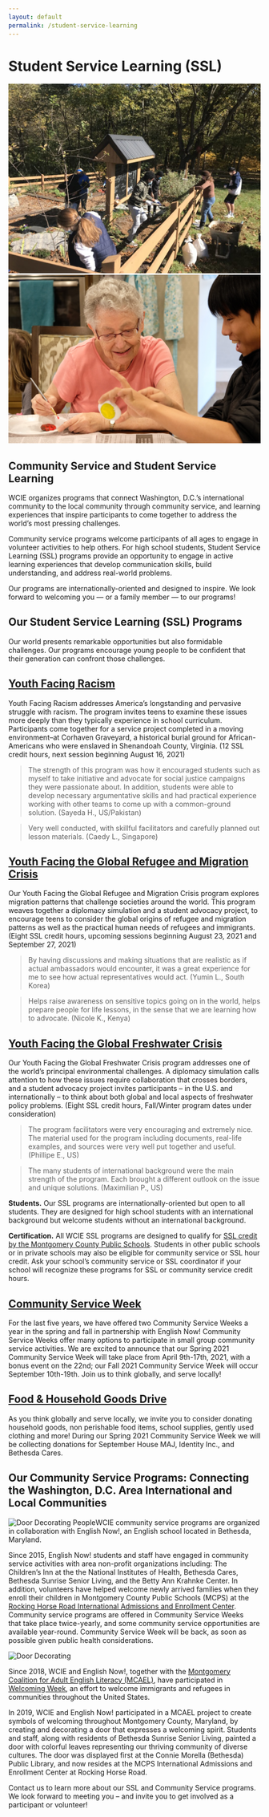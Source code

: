 ```yaml
---
layout: default
permalink: /student-service-learning
---
```

# Student Service Learning (SSL)
![Students at Corhaven Graveyard](/assets/images/community-service-and-ssl/students-at-corhaven.jpg "Students at Corhaven Graveyard")
![WCIE - Website Image - Experiential and Service Learning](/assets/images/community-service-and-ssl/experiential-and-service-learning.jpg "WCIE - Website Image - Experiential and Service Learning")

## **Community Service and Student Service Learning**

WCIE organizes programs that connect Washington, D.C.’s international community to the local community through community service, and learning experiences that inspire participants to come together to address the world’s most pressing challenges. 

Community service programs welcome participants of all ages to engage in volunteer activities to help others. For high school students, Student Service Learning (SSL) programs provide an opportunity to engage in active learning experiences that develop communication skills, build understanding, and address real-world problems. 

Our programs are internationally-oriented and designed to inspire. We look forward to welcoming you — or a family member — to our programs! 

## **Our Student Service Learning (SSL) Programs**

Our world presents remarkable opportunities but also formidable challenges. Our programs encourage young people to be confident that their generation can confront those challenges.

## [**Youth Facing Racism**](/student-service-learning/youth-facing-racism)

Youth Facing Racism addresses America’s longstanding and pervasive struggle with racism. The program invites teens to examine these issues more deeply than they typically experience in school curriculum. Participants come together for a service project completed in a moving environment–at Corhaven Graveyard, a historical burial ground for African-Americans who were enslaved in Shenandoah County, Virginia. (12 SSL credit hours, next session beginning August 16, 2021)

> The strength of this program was how it encouraged students such as myself to take initiative and advocate for social justice campaigns they were passionate about. In addition, students were able to develop necessary argumentative skills and had practical experience working with other teams to come up with a common-ground solution. (Sayeda H., US/Pakistan)

> Very well conducted, with skillful facilitators and carefully planned out lesson materials. (Caedy L., Singapore)

## [**Youth Facing the Global Refugee and Migration Crisis**](/student-service-learning/youth-facing-the-global-refugee-and-migration-crisis)

Our Youth Facing the Global Refugee and Migration Crisis program explores migration patterns that challenge societies around the world. This program weaves together a diplomacy simulation and a student advocacy project, to encourage teens to consider the global origins of refugee and migration patterns as well as the practical human needs of refugees and immigrants. (Eight SSL credit hours, upcoming sessions beginning August 23, 2021 and September 27, 2021)

> By having discussions and making situations that are realistic as if actual ambassadors would encounter, it was a great experience for me to see how actual representatives would act. (Yumin L., South Korea)

> Helps raise awareness on sensitive topics going on in the world, helps prepare people for life lessons, in the sense that we are learning how to advocate. (Nicole K., Kenya)

## [**Youth Facing the Global Freshwater Crisis**](/student-service-learning/youth-facing-the-global-freshwater-crisis)

Our Youth Facing the Global Freshwater Crisis program addresses one of the world’s principal environmental challenges. A diplomacy simulation calls attention to how these issues require collaboration that crosses borders, and a student advocacy project invites participants – in the U.S. and internationally – to think about both global and local aspects of freshwater policy problems. (Eight SSL credit hours, Fall/Winter program dates under consideration)

> The program facilitators were very encouraging and extremely nice. The material used for the program including documents, real-life examples, and sources were very well put together and useful. (Phillipe E., US)

> The many students of international background were the main strength of the program. Each brought a different outlook on the issue and unique solutions. (Maximilian P., US)

**Students.** Our SSL programs are internationally-oriented but open to all students. They are designed for high school students with an international background but welcome students without an international background.

**Certification.** All WCIE SSL programs are designed to qualify for [SSL credit by the Montgomery County Public Schools](https://montgomerycountymd.galaxydigital.com/agency/detail/?agency_id=92808). Students in other public schools or in private schools may also be eligible for community service or SSL hour credit. Ask your school’s community service or SSL coordinator if your school will recognize these programs for SSL or community service credit hours.

## [**Community Service Week**](https://washingtoncie.org/community-service-and-ssl/community-service-week/)

For the last five years, we have offered two Community Service Weeks a year in the spring and fall in partnership with English Now! Community Service Weeks offer many options to participate in small group community service activities. We are excited to announce that our Spring 2021 Community Service Week will take place from April 9th-17th, 2021, with a bonus event on the 22nd; our Fall 2021 Community Service Week will occur September 10th-19th. Join us to think globally, and serve locally!

## [**Food & Household Goods Drive**](https://washingtoncie.org/community-service-and-ssl/food-household-goods-drive/)

As you think globally and serve locally, we invite you to consider donating household goods, non perishable food items, school supplies, gently used clothing and more! During our Spring 2021 Community Service Week we will be collecting donations for September House MAJ, Identity Inc., and Bethesda Cares.

## **Our Community Service Programs: Connecting the Washington, D.C. Area International and Local Communities**

![Door Decorating People](/assets/images/community-service-and-ssl/door-decoration-people.png "Door Decorating People")WCIE community service programs are organized in collaboration with English Now!, an English school located in Bethesda, Maryland.

Since 2015, English Now! students and staff have engaged in community service activities with area non-profit organizations including: The Children’s Inn at the the National Institutes of Health, Bethesda Cares, Bethesda Sunrise Senior Living, and the Betty Ann Krahnke Center. In addition, volunteers have helped welcome newly arrived families when they enroll their children in Montgomery County Public Schools (MCPS) at the [Rocking Horse Road International Admissions and Enrollment Center](https://montgomerycountymd.galaxydigital.com/need/detail/?need_id=434317). Community service programs are offered in Community Service Weeks that take place twice-yearly, and some community service opportunities are available year-round. Community Service Week will be back, as soon as possible given public health considerations.

![Door Decorating](/assets/images/community-service-and-ssl/door-decoration.png "Door Decorating")

Since 2018, WCIE and English Now!, together with the [Montgomery Coalition for Adult English Literacy (MCAEL)](http://mcael.org/), have participated in [Welcoming Week](http://welcomingweek.org/), an effort to welcome immigrants and refugees in communities throughout the United States.

In 2019, WCIE and English Now! participated in a MCAEL project to create symbols of welcoming throughout Montgomery County, Maryland, by creating and decorating a door that expresses a welcoming spirit. Students and staff, along with residents of Bethesda Sunrise Senior Living, painted a door with colorful leaves representing our thriving community of diverse cultures. The door was displayed first at the Connie Morella (Bethesda) Public Library, and now resides at the MCPS International Admissions and Enrollment Center at Rocking Horse Road.

Contact us to learn more about our SSL and Community Service programs. We look forward to meeting you – and invite you to get involved as a participant or volunteer!
